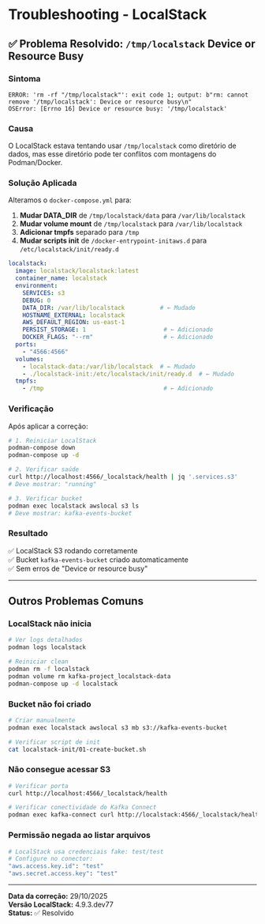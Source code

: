 # Troubleshooting - LocalStack

## ✅ Problema Resolvido: `/tmp/localstack` Device or Resource Busy

### Sintoma
```
ERROR: 'rm -rf "/tmp/localstack"': exit code 1; output: b"rm: cannot remove '/tmp/localstack': Device or resource busy\n"
OSError: [Errno 16] Device or resource busy: '/tmp/localstack'
```

### Causa
O LocalStack estava tentando usar `/tmp/localstack` como diretório de dados, mas esse diretório pode ter conflitos com montagens do Podman/Docker.

### Solução Aplicada

Alteramos o `docker-compose.yml` para:

1. **Mudar DATA_DIR** de `/tmp/localstack/data` para `/var/lib/localstack`
2. **Mudar volume mount** de `/tmp/localstack` para `/var/lib/localstack`
3. **Adicionar tmpfs** separado para `/tmp`
4. **Mudar scripts init** de `/docker-entrypoint-initaws.d` para `/etc/localstack/init/ready.d`

```yaml
localstack:
  image: localstack/localstack:latest
  container_name: localstack
  environment:
    SERVICES: s3
    DEBUG: 0
    DATA_DIR: /var/lib/localstack          # ← Mudado
    HOSTNAME_EXTERNAL: localstack
    AWS_DEFAULT_REGION: us-east-1
    PERSIST_STORAGE: 1                      # ← Adicionado
    DOCKER_FLAGS: "--rm"                    # ← Adicionado
  ports:
    - "4566:4566"
  volumes:
    - localstack-data:/var/lib/localstack  # ← Mudado
    - ./localstack-init:/etc/localstack/init/ready.d  # ← Mudado
  tmpfs:
    - /tmp                                  # ← Adicionado
```

### Verificação

Após aplicar a correção:

```bash
# 1. Reiniciar LocalStack
podman-compose down
podman-compose up -d

# 2. Verificar saúde
curl http://localhost:4566/_localstack/health | jq '.services.s3'
# Deve mostrar: "running"

# 3. Verificar bucket
podman exec localstack awslocal s3 ls
# Deve mostrar: kafka-events-bucket
```

### Resultado

✅ LocalStack S3 rodando corretamente  
✅ Bucket `kafka-events-bucket` criado automaticamente  
✅ Sem erros de "Device or resource busy"  

---

## Outros Problemas Comuns

### LocalStack não inicia

```bash
# Ver logs detalhados
podman logs localstack

# Reiniciar clean
podman rm -f localstack
podman volume rm kafka-project_localstack-data
podman-compose up -d localstack
```

### Bucket não foi criado

```bash
# Criar manualmente
podman exec localstack awslocal s3 mb s3://kafka-events-bucket

# Verificar script de init
cat localstack-init/01-create-bucket.sh
```

### Não consegue acessar S3

```bash
# Verificar porta
curl http://localhost:4566/_localstack/health

# Verificar conectividade do Kafka Connect
podman exec kafka-connect curl http://localstack:4566/_localstack/health
```

### Permissão negada ao listar arquivos

```bash
# LocalStack usa credenciais fake: test/test
# Configure no conector:
"aws.access.key.id": "test"
"aws.secret.access.key": "test"
```

---

**Data da correção:** 29/10/2025  
**Versão LocalStack:** 4.9.3.dev77  
**Status:** ✅ Resolvido
